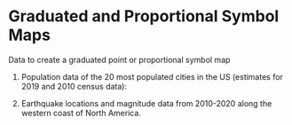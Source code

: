 # Graduated and Proportional Symbol Maps

Data to create a graduated point or proportional symbol map

1. Population data of the 20 most populated cities in the US (estimates for 2019 and 2010 census data): 

2. Earthquake locations and magnitude data from 2010-2020 along the western coast of North America.
